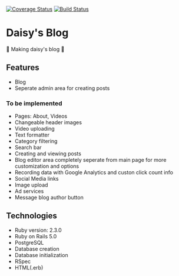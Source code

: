 [![Coverage Status](https://coveralls.io/repos/github/dmkent20/daisykent.com/badge.svg?branch=posts)](https://coveralls.io/github/dmkent20/daisykent.com?branch=posts)
[![Build Status](https://travis-ci.org/dmkent20/daisykent.com.svg?branch=master)](https://travis-ci.org/dmkent20/daisykent.com)

# Daisy's Blog

:construction: Making daisy's blog :construction:

## Features
* Blog
* Seperate admin area for creating posts

### To be implemented
* Pages: About, Videos
* Changeable header images
* Video uploading
* Text formatter
* Category filtering
* Search bar
* Creating and viewing posts
* Blog editor area completely seperate from main page for more customization and options
* Recording data with Google Analytics and custon click count info
* Social Media links
* Image upload
* Ad services
* Message blog author button

## Technologies

* Ruby version: 2.3.0
* Ruby on Rails 5.0
* PostgreSQL
* Database creation
* Database initialization
* RSpec
* HTML(.erb)
